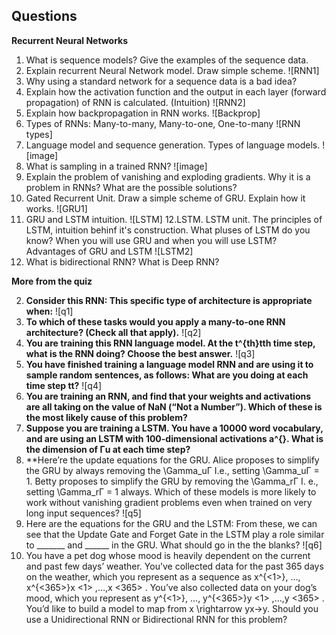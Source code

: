 ## Questions

**Recurrent Neural Networks**

1. What is sequence models? Give the examples of the sequence data.
2. Explain recurrent Neural Network model. Draw simple scheme.
![RNN1]
3. Why using a standard network for a sequence data is a bad idea?
4. Explain how the activation function and the output in each layer (forward propagation) of RNN is calculated. (Intuition)
![RNN2]
5. Explain how backpropagation in RNN works.
![Backprop]
6. Types of RNNs: Many-to-many, Many-to-one, One-to-many
![RNN types]  
7. Language model and sequence generation. Types of language models. 
![image]
8. What is sampling in a trained RNN?
![image]
9. Explain the problem of vanishing and exploding gradients. Why it is a problem in RNNs? What are the possible solutions?
10. Gated Recurrent Unit. Draw a simple scheme of GRU. Explain how it works.
![GRU1]
11. GRU and LSTM intuition.
![LSTM]
12.LSTM. LSTM unit. The principles of LSTM, intuition behinf it's construction. 
What pluses of LSTM do you know? When you will use GRU and when you will use LSTM? Advantages of GRU and LSTM
![LSTM2]
13. What is bidirectional RNN? What is Deep RNN?

**More from the quiz**

2. **Consider this RNN: This specific type of architecture is appropriate when:**
![q1]
3. **To which of these tasks would you apply a many-to-one RNN architecture? (Check all that apply).**
![q2]
4. **You are training this RNN language model. At the t^{th}tth time step, what is the RNN doing? Choose the best answer.**
![q3]
5. **You have finished training a language model RNN and are using it to sample random sentences, as follows:
What are you doing at each time step tt?**
![q4]
6. **You are training an RNN, and find that your weights and activations are all taking on the value of NaN (“Not a Number”). Which of these is the most likely cause of this problem?**
7. **Suppose you are training a LSTM. You have a 10000 word vocabulary, and are using an LSTM with 100-dimensional activations a^{<t>}. What is the dimension of Γu at each time step?**
8. **Here’re the update equations for the GRU. Alice proposes to simplify the GRU by always removing the \Gamma_uΓ I.e., setting \Gamma_uΓ = 1. Betty proposes to simplify the GRU by removing the \Gamma_rΓ I. e., setting \Gamma_rΓ  = 1 always. Which of these models is more likely to work without vanishing gradient problems even when trained on very long input sequences?
![q5]
9. Here are the equations for the GRU and the LSTM: From these, we can see that the Update Gate and Forget Gate in the LSTM play a role similar to _______ and ______ in the GRU. What should go in the the blanks?
![q6]
10. You have a pet dog whose mood is heavily dependent on the current and past few days’ weather. You’ve collected data for the past 365 days on the weather, which you represent as a sequence as x^{<1>}, …, x^{<365>}x 
<1>
 ,…,x 
<365>
 . You’ve also collected data on your dog’s mood, which you represent as y^{<1>}, …, y^{<365>}y 
<1>
 ,…,y 
<365>
 . You’d like to build a model to map from x \rightarrow yx→y. Should you use a Unidirectional RNN or Bidirectional RNN for this problem?